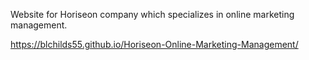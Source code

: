Website for Horiseon company which specializes in online marketing management.



https://blchilds55.github.io/Horiseon-Online-Marketing-Management/

